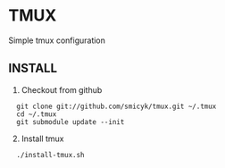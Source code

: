 # TMUX
Simple tmux configuration

## INSTALL

1. Checkout from github

 ```
   git clone git://github.com/smicyk/tmux.git ~/.tmux
   cd ~/.tmux
   git submodule update --init
 ```

2. Install tmux

 ```
   ./install-tmux.sh
 ```
